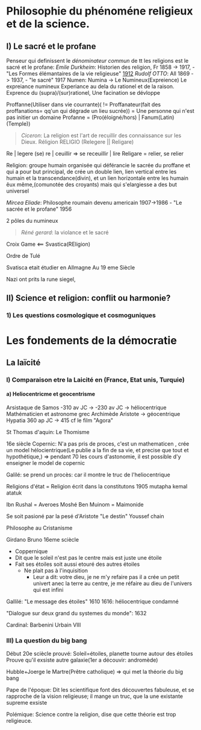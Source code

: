 # Philosophie du phénoméne religieux et de la science.

## I) Le sacré et le profane

Penseur qui definissent le *dénominateur commun* de tt les religions est le sacré et le profane:
*Emile Durkheim*: Historien des religion, Fr 1858 -> 1917, 
	- "Les Formes élémantaires de la vie religieuse" <u>1912</u>
*Rudolf OTTO*: All 1869 -> 1937, 
	- "le sacré" 1917
Numen: Numina -> Le Numineux(Expreience)
Le expreiance numineux
Experiance au dela du rationel et de la raison. 
Exprence du (supra)/(sur)rationel,
Une facination se dévloppe

Proffanne(Utiliser dans vie courrante)( != Proffanateur(fait des proffanations= qq'un qui dégrade un lieu sucrée)) = Une personne qui n'est pas initier un domaine
Profanne = (Pro(éloigné/hors) | Fanum(Latin)(Temple))

> *Ciceron*: La religion est l'art de recuillir des connaissance sur les Dieux.
Réligion RELIGIO (Relegere || Religare)

Re	     | legere
(se) re  | ceuillir => se receuillir
         | lire
Religare = relier, se relier

Religion: groupe humain organisée qui déférancie le sacrée du proffane et qui a pour but principal, de crée un double lien, lien vertical entre les humain et la transcendance(divin), et un lien horizontale entre les humain êux même,(comunotée des croyants) mais qui s'elargiesse a des but universel

*Mircea Eliade*: Philosophe roumain devenu americain 1907->1986
	- "Le sacrée et le profane" 1956

2 pôles du numineux
> *Réné gerard*: la violance et le sacré

Croix Game <== Svastica(REligion)

Ordre de Tulé

Svatisca etait étudier en Allmagne Au 19 eme Siècle

Nazi ont prits la rune siegel, 

## II) Science et religion: conflit ou harmonie?

### 1) Les questions cosmologique et cosmoguniques

# Les fondements de la démocratie

## La laïcité

### I) Comparaison etre la Laicité en (France, Etat unis, Turquie)

#### a) Heliocentricme et geocentrisme

Arsistaque de Samos -310 av JC -> -230 av JC -> héliocentrique
Mathématicien et astronome grec
Archimède
Aristote -> géocentrique
Hypatia 360 ap JC -> 415
cf le film "Agora"

St Thomas d'aquin: Le Thomisme 

16e siècle
Copernic: N'a pas pris de proces, c'est un mathematicen , crée un model hélocientrique(Le publie a la fin de sa vie, et precise que tout et hypothétique,) => pendant 70 les cours d'astonomie, il est possible d'y enseigner le model de copernic

Galilé: se prend un procès: car il montre le truc de l'heliocentrique

Religions d'état = Religion écrit dans la constitutons
1905 mutapha kemal atatuk

Ibn Rushal = Averoes
Moshé Ben Muinom = Maimonide

Se soit pasioné par la pesé d'Aristote
"Le destin" Youssef chain

Philosophe au Cristanisme

Girdano Bruno 16eme sciècle
- Coppernique
- Dit que le soleil n'est pas le centre mais est juste une étoile
- Fait ses étoiles soit aussi etouré des autres étoiles
	- Ne plait pas à l'inquisition
		- Leur a dit: votre dieu, je ne m'y refaire pas il a crée un petit univert anec la terre au centre, je me réfaire au dieu de l'univers qui est infini

Gallilé: "Le message des étoiles" 1610
1616: héliocentrique condamné

"Dialogue sur deux grand du systemes du monde": 1632

Cardinal: Barbenini Urbain VIII

### III) La question du big bang

Début 20e sciècle prouvé: Soleil=étoiles, planette tourne autour des étoiles
Prouve qu'il exsiste autre galaxie(1er a découvir: andromède) 

Hubble+Joerge le Martre(Prêtre catholique) => qui met la théorie du big bang

Pape de l'époque: Dit les scientifique font des découvertes fabuleuse, et se rapproche de la vision religieuse; il mange un truc, que la une existante supreme exsiste

Polémique: Science contre la religion, dise que cette théorie est trop religieuce.


